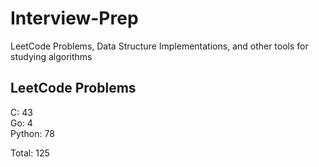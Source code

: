 # Interview-Prep
LeetCode Problems, Data Structure Implementations, and other tools for studying algorithms

## LeetCode Problems
C:      43<br/>
Go:     4<br/>
Python: 78<br/>

Total:  125
